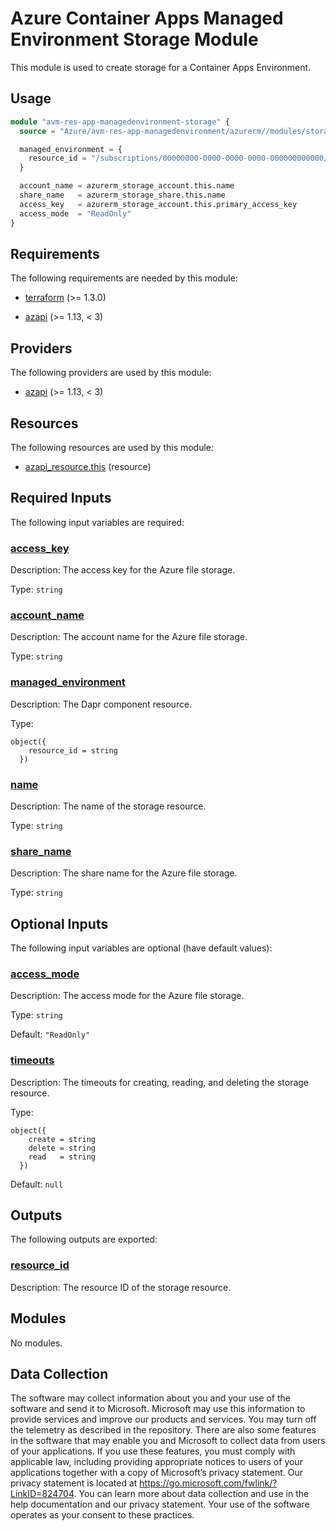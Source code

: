 <!-- BEGIN_TF_DOCS -->
# Azure Container Apps Managed Environment Storage Module

This module is used to create storage for a Container Apps Environment.

## Usage

```terraform
module "avm-res-app-managedenvironment-storage" {
  source = "Azure/avm-res-app-managedenvironment/azurerm//modules/storage"

  managed_environment = {
    resource_id = "/subscriptions/00000000-0000-0000-0000-000000000000/resourceGroups/myResourceGroup/providers/Microsoft.App/managedEnvironments/myEnv"
  }

  account_name = azurerm_storage_account.this.name
  share_name   = azurerm_storage_share.this.name
  access_key   = azurerm_storage_account.this.primary_access_key
  access_mode  = "ReadOnly"
}
```

<!-- markdownlint-disable MD033 -->
## Requirements

The following requirements are needed by this module:

- <a name="requirement_terraform"></a> [terraform](#requirement\_terraform) (>= 1.3.0)

- <a name="requirement_azapi"></a> [azapi](#requirement\_azapi) (>= 1.13, < 3)

## Providers

The following providers are used by this module:

- <a name="provider_azapi"></a> [azapi](#provider\_azapi) (>= 1.13, < 3)

## Resources

The following resources are used by this module:

- [azapi_resource.this](https://registry.terraform.io/providers/azure/azapi/latest/docs/resources/resource) (resource)

<!-- markdownlint-disable MD013 -->
## Required Inputs

The following input variables are required:

### <a name="input_access_key"></a> [access\_key](#input\_access\_key)

Description: The access key for the Azure file storage.

Type: `string`

### <a name="input_account_name"></a> [account\_name](#input\_account\_name)

Description: The account name for the Azure file storage.

Type: `string`

### <a name="input_managed_environment"></a> [managed\_environment](#input\_managed\_environment)

Description: The Dapr component resource.

Type:

```hcl
object({
    resource_id = string
  })
```

### <a name="input_name"></a> [name](#input\_name)

Description: The name of the storage resource.

Type: `string`

### <a name="input_share_name"></a> [share\_name](#input\_share\_name)

Description: The share name for the Azure file storage.

Type: `string`

## Optional Inputs

The following input variables are optional (have default values):

### <a name="input_access_mode"></a> [access\_mode](#input\_access\_mode)

Description: The access mode for the Azure file storage.

Type: `string`

Default: `"ReadOnly"`

### <a name="input_timeouts"></a> [timeouts](#input\_timeouts)

Description: The timeouts for creating, reading, and deleting the storage resource.

Type:

```hcl
object({
    create = string
    delete = string
    read   = string
  })
```

Default: `null`

## Outputs

The following outputs are exported:

### <a name="output_resource_id"></a> [resource\_id](#output\_resource\_id)

Description: The resource ID of the storage resource.

## Modules

No modules.

<!-- markdownlint-disable-next-line MD041 -->
## Data Collection

The software may collect information about you and your use of the software and send it to Microsoft. Microsoft may use this information to provide services and improve our products and services. You may turn off the telemetry as described in the repository. There are also some features in the software that may enable you and Microsoft to collect data from users of your applications. If you use these features, you must comply with applicable law, including providing appropriate notices to users of your applications together with a copy of Microsoft’s privacy statement. Our privacy statement is located at <https://go.microsoft.com/fwlink/?LinkID=824704>. You can learn more about data collection and use in the help documentation and our privacy statement. Your use of the software operates as your consent to these practices.
<!-- END_TF_DOCS -->